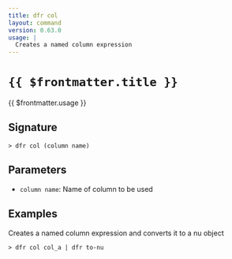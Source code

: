 ```yaml
---
title: dfr col
layout: command
version: 0.63.0
usage: |
  Creates a named column expression
---
```


# `{{ $frontmatter.title }}`

<div style='white-space: pre-wrap;'>{{ $frontmatter.usage }}</div>

## Signature

```> dfr col (column name)```

## Parameters

 -  `column name`: Name of column to be used

## Examples

Creates a named column expression and converts it to a nu object
```shell
> dfr col col_a | dfr to-nu
```
